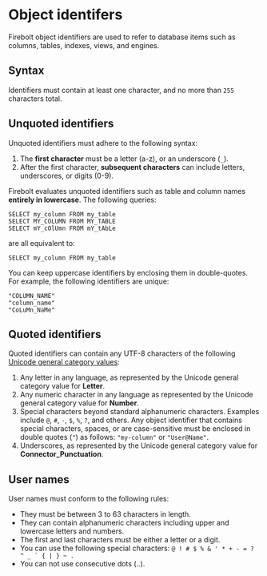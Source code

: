 # [](#object-identifers)Object identifers

Firebolt object identifiers are used to refer to database items such as columns, tables, indexes, views, and engines.

## [](#syntax)Syntax

Identifiers must contain at least one character, and no more than `255` characters total.

## [](#unquoted-identifiers)Unquoted identifiers

Unquoted identifiers must adhere to the following syntax:

1. The **first character** must be a letter (a-z), or an underscore (`_`).
2. After the first character, **subsequent characters** can include letters, underscores, or digits (0-9).

Firebolt evaluates unquoted identifiers such as table and column names **entirely in lowercase**. The following queries:

```
SELECT my_column FROM my_table
SELECT MY_COLUMN FROM MY_TABLE
SELECT mY_cOlUmn FROM mY_tAbLe
```

are all equivalent to:

```
SELECT my_column FROM my_table
```

You can keep uppercase identifiers by enclosing them in double-quotes. For example, the following identifiers are unique:

```
"COLUMN_NAME"
"column_name"
"CoLuMn_NaMe"
```

## [](#quoted-identifiers)Quoted identifiers

Quoted identifiers can contain any UTF-8 characters of the following [Unicode general category values](https://www.unicode.org/reports/tr44/#General_Category_Values):

1. Any letter in any language, as represented by the Unicode general category value for **Letter**.
2. Any numeric character in any language as represented by the Unicode general category value for **Number**.
3. Special characters beyond standard alphanumeric characters. Examples include `@`, `#`, `-`, `$`, `%`, `?`, and others. Any object identifier that contains special characters, spaces, or are case-sensitive must be enclosed in double quotes (`"`) as follows: `"my-column"` or `"User@Name"`.
4. Underscores, as represented by the Unicode general category value for **Connector\_Punctuation**.

## [](#user-names)User names

User names must conform to the following rules:

- They must be between 3 to 63 characters in length.
- They can contain alphanumeric characters including upper and lowercase letters and numbers.
- The first and last characters must be either a letter or a digit.
- You can use the following special characters: ``@ ! # $ % & ' * + - = ? ^ _ ` { | } ~ .``
- You can not use consecutive dots (..).